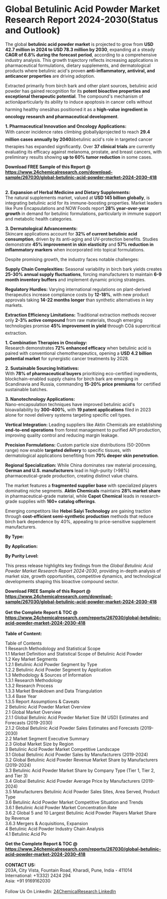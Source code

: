 <h1>Global Betulinic Acid Powder Market Research Report 2024-2030(Status and Outlook)</h1><p>The global <strong>betulinic acid powder market</strong> is projected to grow from <strong>USD 42.7 million in 2024 to USD 78.3 million by 2030</strong>, expanding at a steady <strong>CAGR of 6.8% during the forecast period</strong>, according to a comprehensive industry analysis. This growth trajectory reflects increasing applications in pharmaceutical formulations, dietary supplements, and dermatological products where betulinic acid's proven <strong>anti-inflammatory, antiviral, and anticancer properties</strong> are driving adoption.</p><p>Extracted primarily from birch bark and other plant sources, betulinic acid powder has gained recognition for its <strong>potent bioactive properties and exceptional therapeutic potential</strong>. The compound's mechanism of actionâparticularly its ability to induce apoptosis in cancer cells without harming healthy onesâhas positioned it as a <strong>high-value ingredient in oncology research and pharmaceutical development</strong>.</p><p><strong>1. Pharmaceutical Innovation and Oncology Applications:</strong><br>
With cancer incidence rates climbing globallyâprojected to reach <strong>29.4 million cases annually by 2040</strong>âbetulinic acid's role in targeted cancer therapies has expanded significantly. Over <strong>37 clinical trials</strong> are currently evaluating its efficacy against melanoma, prostate, and breast cancers, with preliminary results showing <strong>up to 60% tumor reduction</strong> in some cases.</p><div><b>Download FREE Sample of this Report @ 
            <a href="https://www.24chemicalresearch.com/download-sample/267030/global-betulinic-acid-powder-market-2024-2030-418">
            https://www.24chemicalresearch.com/download-sample/267030/global-betulinic-acid-powder-market-2024-2030-418</a></b></div><br><p><strong>2. Expansion of Herbal Medicine and Dietary Supplements:</strong><br>
The natural supplements market, valued at <strong>USD 145 billion globally</strong>, is integrating betulinic acid for its immune-boosting properties. Market leaders like Pure Encapsulations and NOW Foods report <strong>28% year-over-year growth</strong> in demand for betulinic formulations, particularly in immune support and metabolic health categories.</p><p><strong>3. Dermatological Advancements:</strong><br>
Skincare applications account for <strong>32% of current betulinic acid consumption</strong>, driven by its anti-aging and UV-protection benefits. Studies demonstrate <strong>45% improvement in skin elasticity</strong> and <strong>57% reduction in inflammatory markers</strong> when incorporated into topical formulations.</p><p>Despite promising growth, the industry faces notable challenges:</p><p><strong>Supply Chain Complexities:</strong> Seasonal variability in birch bark yields creates <strong>25-30% annual supply fluctuations</strong>, forcing manufacturers to maintain <strong>6-9 month inventory buffers</strong> and implement dynamic pricing strategies.</p><p><strong>Regulatory Hurdles:</strong> Varying international regulations on plant-derived therapeutics increase compliance costs by <strong>12-18%</strong>, with new product approvals taking <strong>14-22 months longer</strong> than synthetic alternatives in key markets.</p><p><strong>Extraction Efficiency Limitations:</strong> Traditional extraction methods recover only <strong>2-3% active compound</strong> from raw materials, though emerging technologies promise <strong>45% improvement in yield</strong> through COâ supercritical extraction.</p><p><strong>1. Combination Therapies in Oncology:</strong><br>
Research demonstrates <strong>72% enhanced efficacy</strong> when betulinic acid is paired with conventional chemotherapeutics, opening a <strong>USD 4.2 billion potential market</strong> for synergistic cancer treatments by 2028.</p><p><strong>2. Sustainable Sourcing Initiatives:</strong><br>
With <strong>78% of pharmaceutical buyers</strong> prioritizing eco-certified ingredients, blockchain-enabled supply chains for birch bark are emerging in Scandinavia and Russia, commanding <strong>15-20% price premiums</strong> for certified sustainable batches.</p><p><strong>3. Nanotechnology Applications:</strong><br>
Nano-encapsulation techniques have improved betulinic acid's bioavailability by <strong>300-400%</strong>, with <strong>19 patent applications</strong> filed in 2023 alone for novel delivery systems targeting specific cell types.</p><p><strong>Vertical Integration:</strong> Leading suppliers like Aktin Chemicals are establishing <strong>end-to-end operations</strong> from forest management to purified API production, improving quality control and reducing margin leakage.</p><p><strong>Precision Formulations:</strong> Custom particle size distributions (50-200nm range) now enable <strong>targeted delivery</strong> to specific tissues, with dermatological applications benefiting from <strong>70% deeper skin penetration</strong>.</p><p><strong>Regional Specialization:</strong> While China dominates raw material processing, <strong>German and U.S. manufacturers</strong> lead in high-purity (&gt;98%) pharmaceutical-grade production, creating distinct value chains.</p><p>The market features a <strong>fragmented supplier base</strong> with specialized players dominating niche segments. <strong>Aktin Chemicals</strong> maintains <strong>28% market share</strong> in pharmaceutical-grade material, while <strong>Capot Chemical</strong> leads in research-grade supplies with <strong>160+ catalog offerings</strong>.</p><p>Emerging competitors like <strong>Hebei Saiyi Technology</strong> are gaining traction through <strong>cost-efficient semi-synthetic production</strong> methods that reduce birch bark dependence by 40%, appealing to price-sensitive supplement manufacturers.</p><p><strong>By Type:</strong></p><p><strong>By Application:</strong></p><p><strong>By Purity Level:</strong></p><p>This press release highlights key findings from the <em>Global Betulinic Acid Powder Market Research Report 2024-2030</em>, providing in-depth analysis of market size, growth opportunities, competitive dynamics, and technological developments shaping this bioactive compound sector.</p><div><b>Download FREE Sample of this Report @ 
            <a href="https://www.24chemicalresearch.com/download-sample/267030/global-betulinic-acid-powder-market-2024-2030-418">
            https://www.24chemicalresearch.com/download-sample/267030/global-betulinic-acid-powder-market-2024-2030-418</a></b></div><br><div><b>Get the Complete Report & TOC @ 
            <a href="https://www.24chemicalresearch.com/reports/267030/global-betulinic-acid-powder-market-2024-2030-418">
            https://www.24chemicalresearch.com/reports/267030/global-betulinic-acid-powder-market-2024-2030-418</a></b></div><br>
            <b>Table of Content:</b><p>Table of Contents<br />
1 Research Methodology and Statistical Scope<br />
1.1 Market Definition and Statistical Scope of Betulinic Acid Powder<br />
1.2 Key Market Segments<br />
1.2.1 Betulinic Acid Powder Segment by Type<br />
1.2.2 Betulinic Acid Powder Segment by Application<br />
1.3 Methodology & Sources of Information<br />
1.3.1 Research Methodology<br />
1.3.2 Research Process<br />
1.3.3 Market Breakdown and Data Triangulation<br />
1.3.4 Base Year<br />
1.3.5 Report Assumptions & Caveats<br />
2 Betulinic Acid Powder Market Overview<br />
2.1 Global Market Overview<br />
2.1.1 Global Betulinic Acid Powder Market Size (M USD) Estimates and Forecasts (2019-2030)<br />
2.1.2 Global Betulinic Acid Powder Sales Estimates and Forecasts (2019-2030)<br />
2.2 Market Segment Executive Summary<br />
2.3 Global Market Size by Region<br />
3 Betulinic Acid Powder Market Competitive Landscape<br />
3.1 Global Betulinic Acid Powder Sales by Manufacturers (2019-2024)<br />
3.2 Global Betulinic Acid Powder Revenue Market Share by Manufacturers (2019-2024)<br />
3.3 Betulinic Acid Powder Market Share by Company Type (Tier 1, Tier 2, and Tier 3)<br />
3.4 Global Betulinic Acid Powder Average Price by Manufacturers (2019-2024)<br />
3.5 Manufacturers Betulinic Acid Powder Sales Sites, Area Served, Product Type<br />
3.6 Betulinic Acid Powder Market Competitive Situation and Trends<br />
3.6.1 Betulinic Acid Powder Market Concentration Rate<br />
3.6.2 Global 5 and 10 Largest Betulinic Acid Powder Players Market Share by Revenue<br />
3.6.3 Mergers & Acquisitions, Expansion<br />
4 Betulinic Acid Powder Industry Chain Analysis<br />
4.1 Betulinic Acid Po</p><div><b>Get the Complete Report & TOC @ 
            <a href="https://www.24chemicalresearch.com/reports/267030/global-betulinic-acid-powder-market-2024-2030-418">
            https://www.24chemicalresearch.com/reports/267030/global-betulinic-acid-powder-market-2024-2030-418</a></b></div><br><b>CONTACT US:</b><br>
            203A, City Vista, Fountain Road, Kharadi, Pune, India - 411014<br>
            International: +1(332) 2424 294<br>
            Asia: +91 9169162030 <br><br>
            Follow Us On LinkedIn: <a href="https://www.linkedin.com/company/24chemicalresearch/">24ChemicalResearch LinkedIn</a>